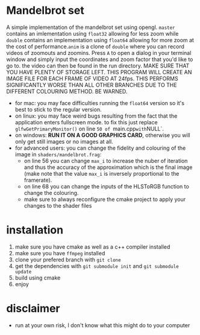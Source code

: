 # Mandelbrot set
A simple implementation of the mandelbrot set using opengl.
`master` contains an imlementation using `float32` allowing for less zoom while `double` contains an implementation using `float64` allowing for more zoom at the cost of performance.`anim` is a clone of `double` where you can record videos of zoomouts and zoomins. Press `A` to open a dialog in your terminal window and simply input the coordinates and zoom factor that you'd like to go to. the video can then be found in the run directory. MAKE SURE THAT YOU HAVE PLENTY OF STORAGE LEFT. THIS PROGRAM WILL CREATE AN IMAGE FILE FOR EACH FRAME OF VIDEO AT 24fps. THIS PERFORMS SIGNIFICANTLY WORSE THAN ALL OTHER BRANCHES DUE TO THE DIFFERENT COLOURING METHOD. BE WARNED.
  * for mac: you may face difficulties running the `float64` version so it's best to stick to the regular version.
  * on linux: you may face weird bugs resulting from the fact that the application enters fullscreen mode. to fix this just replace `glfwGetPrimaryMonitor()` on line `50 of `main.cpp` with `NULL`.
  * on windows: **RUN IT ON A GOOD GRAPHICS CARD**, otherwise you will only get still images or no images at all.
  * for advanced users: you can change the fidelity and colouring of the image in `shaders/mandelbrot.frag`: 
      * on line 56 you can change `max_i` to increase the nuber of iteration and thus the accuracy of the approximation which is the final image (make note that the value `max_i` is inversely proportional to the framerate).
      * on line 68 you can change the inputs of the HLSToRGB function to change the colouring.
      * make sure to always reconfigure the cmake project to apply your changes to the shader files
# installation
  1. make sure you have cmake as well as a c++ compiler installed
  2. make sure you have `ffmpeg` installed
  3. clone your prefered branch with `git clone`
  4. get the dependencies with `git submodule init` and `git submodule update`
  5. build using cmake
  6. enjoy
  
# disclaimer 
 * run at your own risk, I don't know what this might do to your computer
